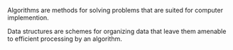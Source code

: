 Algorithms are methods for solving problems that are suited for computer implemention.

Data structures are schemes for organizing data that leave them amenable to efficient processing by an algorithm.

